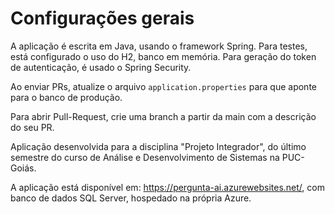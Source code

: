 # Configurações gerais

A aplicação é escrita em Java, usando o framework Spring.
Para testes, está configurado o uso do H2, banco em memória.
Para geração do token de autenticação, é usado o Spring Security.

Ao enviar PRs, atualize o arquivo `application.properties` para que aponte para o banco de produção.

Para abrir Pull-Request, crie uma branch a partir da main com a descrição do seu PR.

Aplicação desenvolvida para a disciplina "Projeto Integrador", do último semestre 
do curso de Análise e Desenvolvimento de Sistemas na PUC-Goiás.

A aplicação está disponível em: https://pergunta-ai.azurewebsites.net/, com banco de dados SQL Server, hospedado na própria Azure.
